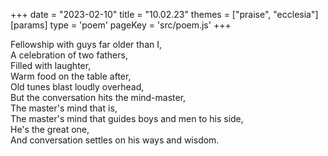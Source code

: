 +++
date = "2023-02-10"
title = "10.02.23"
themes = ["praise", "ecclesia"]
[params]
  type = 'poem'
  pageKey = 'src/poem.js'
+++

Fellowship with guys far older than I,  
A celebration of two fathers,  
Filled with laughter,  
Warm food on the table after,  
Old tunes blast loudly overhead,  
But the conversation hits the mind-master,  
The master's mind that is,  
The master's mind that guides boys and men to his side,  
He's the great one,  
And conversation settles on his ways and wisdom.
